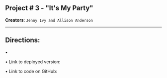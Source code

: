 ## Project # 3 - "It's My Party"
**Creators**: `Jenny Ivy and Allison Anderson`
- - -
## Directions:

• 

• Link to deployed version: 

• Link to code on GitHub: 

<!-- ![Results](/.png) -->
